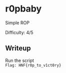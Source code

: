 # r0pbaby
Simple ROP

Difficulty: 4/5

## Writeup
Run the script<br>
```Flag: HNF{r0p_to_v1ct0ry}```
